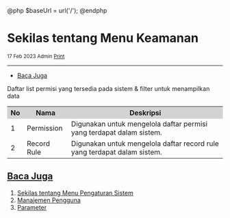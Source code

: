 @php
    $baseUrl = url('/');
@endphp

# Sekilas tentang Menu Keamanan
<small><i class="far fa-calendar mr-2"></i>17 Feb 2023 <i class="far fa-user mr-2 ml-2"></i>Admin <i class="fas fa-print mr-2 ml-2"></i><a href="" onclick="print()">Print</a></small>
<script>
    function print() {
        var divContents = document.getElementsByClassName("documentation")[0].innerHTML;
        var a = window.open('', '', 'height=500, width=500');
        a.document.write(divContents);
        a.document.close();
        a.print();
    }
</script>

---
- [Baca Juga](#baca-juga)

Daftar list permisi yang tersedia pada sistem & filter untuk menampilkan data
<table>
    <tr style="background-color: lightgrey;">
        <th>No</th>
        <th>Nama</th>
        <th>Deskripsi</th>
    </tr>
    <tr>
        <td>1</td>
        <td>Permission</td>
        <td>Digunakan untuk mengelola daftar permisi yang terdapat dalam sistem.</td>
    </tr>
    <tr>
        <td>2</td>
        <td>Record Rule</td>
        <td>Digunakan untuk mengelola daftar record rule yang terdapat dalam sistem.</td>
    </tr>
</table>

<a name="baca-juga">

## [Baca Juga](#)
1. <a href="system-setting-overview">Sekilas tentang Menu Pengaturan Sistem</a>
2. <a href="user-management-overview">Manajemen Pengguna</a>
3. <a href="parameter">Parameter</a>
